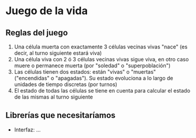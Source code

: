 # Juego de la vida


## Reglas del juego

1. Una célula muerta con exactamente 3 células vecinas vivas "nace" (es decir, al turno siguiente estará viva) 
2. Una célula viva con 2 ó 3 células vecinas vivas sigue viva, en otro caso muere o permanece muerta (por "soledad" o "superpoblación")
3. Las células tienen dos estados: están "vivas" o "muertas" ("encendidas" o "apagadas"). Su estado evoluciona a lo largo de unidades de tiempo discretas (por turnos)
4. El estado de todas las células se tiene en cuenta para calcular el estado de las mismas al turno siguiente

## Librerías que necesitaríamos

- Interfaz: ...
